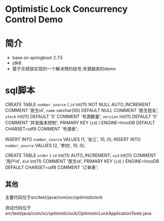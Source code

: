 # Optimistic Lock Concurrency Control Demo

# 简介
* base on springboot 2.7.5
* jdk8
* 基于乐观锁实现的一个解决预约挂号,号源超卖的demo

# sql脚本

CREATE TABLE `number_source` (
`id` int(11) NOT NULL AUTO_INCREMENT COMMENT '医生id',
`name` varchar(50) DEFAULT NULL COMMENT '医生姓名',
`stock` int(11) DEFAULT '0' COMMENT '号源数量',
`version` int(11) DEFAULT '0' COMMENT '并发版本控制',
PRIMARY KEY (`id`)
) ENGINE=InnoDB DEFAULT CHARSET=utf8 COMMENT '号源表';

INSERT INTO `number_source` VALUES (1, '张三', 10, 0);
INSERT INTO `number_source` VALUES (2, '李四', 10, 0);


CREATE TABLE `order` (
`id` int(11) AUTO_INCREMENT,
`uid` int(11) COMMENT '用户id',
`did` int(11) COMMENT '医生id',
PRIMARY KEY (`id`)
) ENGINE=InnoDB DEFAULT CHARSET=utf8 COMMENT '订单表';

## 其他
主要代码位于src/test/java/com/xc/optimisticlock

测试代码位于src/test/java/com/xc/optimisticlock/OptimisticLockApplicationTests.java